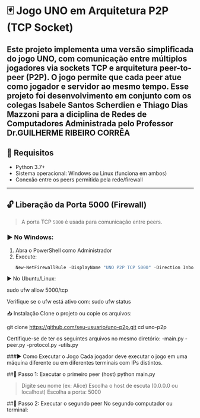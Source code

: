 # 🃏 Jogo UNO em Arquitetura P2P (TCP Socket)

Este projeto implementa uma versão simplificada do jogo UNO, com comunicação entre múltiplos jogadores via sockets TCP e arquitetura **peer-to-peer (P2P)**. O jogo permite que cada peer atue como jogador e servidor ao mesmo tempo.
Esse projeto foi desenvolvimento em conjunto com os colegas Isabele Santos Scherdien e Thiago Dias Mazzoni para a diciplina de Redes de Computadores Administrada pelo Professor Dr.GUILHERME RIBEIRO CORRÊA
---

## 🚀 Requisitos

- Python 3.7+
- Sistema operacional: Windows ou Linux (funciona em ambos)
- Conexão entre os peers permitida pela rede/firewall

---

## 🔓 Liberação da Porta 5000 (Firewall)

> A porta TCP `5000` é usada para comunicação entre peers.

### ▶️ No Windows:

1. Abra o PowerShell como Administrador
2. Execute:
   ```powershell
   New-NetFirewallRule -DisplayName "UNO P2P TCP 5000" -Direction Inbound -LocalPort 5000 -Protocol TCP -Action Allow
▶️ No Ubuntu/Linux:

sudo ufw allow 5000/tcp

Verifique se o ufw está ativo com:
sudo ufw status

📥 Instalação
Clone o projeto ou copie os arquivos:


git clone https://github.com/seu-usuario/uno-p2p.git
cd uno-p2p

Certifique-se de ter os seguintes arquivos no mesmo diretório:
   -main.py
   -peer.py
   -protocol.py
   -utils.py

###▶️ Como Executar o Jogo
Cada jogador deve executar o jogo em uma máquina diferente ou em diferentes terminais com IPs distintos.

##🔹 Passo 1: Executar o primeiro peer (host)
python main.py
   >Digite seu nome (ex: Alice)
   >Escolha o host de escuta (0.0.0.0 ou localhost)
   >Escolha a porta: 5000


##🔹 Passo 2: Executar o segundo peer
No segundo computador ou terminal:
